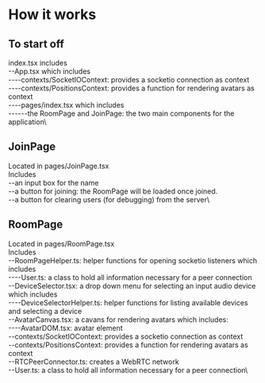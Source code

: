 # How it works

## To start off
index.tsx includes\
--App.tsx which includes\
----contexts/SocketIOContext: provides a socketio connection as context\
----contexts/PositionsContext: provides a function for rendering avatars as context\
----pages/index.tsx which includes\
------the RoomPage and JoinPage: the two main components for the application\

## JoinPage
Located in pages/JoinPage.tsx\
Includes\
--an input box for the name\
--a button for joining: the RoomPage will be loaded once joined.\
--a button for clearing users (for debugging) from the server\

## RoomPage
Located in pages/RoomPage.tsx\
Includes\
--RoomPageHelper.ts: helper functions for opening socketio listeners which includes\
----User.ts: a class to hold all information necessary for a peer connection\
--DeviceSelector.tsx: a drop down menu for selecting an input audio device which includes\
----DeviceSelectorHelper.ts: helper functions for listing available devices and selecting a device \
--AvatarCanvas.tsx: a cavans for rendering avatars which includes:\
----AvatarDOM.tsx: avatar element\
--contexts/SocketIOContext: provides a socketio connection as context\
--contexts/PositionsContext: provides a function for rendering avatars as context\
--RTCPeerConnector.ts: creates a WebRTC network\
--User.ts: a class to hold all information necessary for a peer connection\
